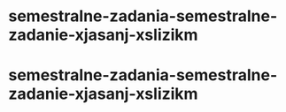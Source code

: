 # semestralne-zadania-semestralne-zadanie-xjasanj-xslizikm
# semestralne-zadania-semestralne-zadanie-xjasanj-xslizikm
